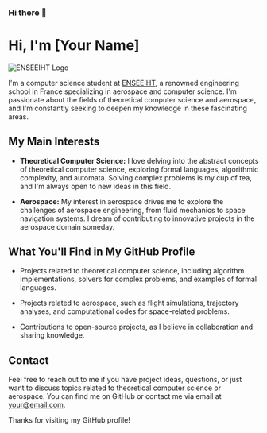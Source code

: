 ### Hi there 👋

# Hi, I'm [Your Name]

![ENSEEIHT Logo](https://www.enseeiht.fr/content/themes/enseeiht/images/logo.png)

I'm a computer science student at [ENSEEIHT](https://www.enseeiht.fr/), a renowned engineering school in France specializing in aerospace and computer science. I'm passionate about the fields of theoretical computer science and aerospace, and I'm constantly seeking to deepen my knowledge in these fascinating areas.

## My Main Interests

- **Theoretical Computer Science:** I love delving into the abstract concepts of theoretical computer science, exploring formal languages, algorithmic complexity, and automata. Solving complex problems is my cup of tea, and I'm always open to new ideas in this field.

- **Aerospace:** My interest in aerospace drives me to explore the challenges of aerospace engineering, from fluid mechanics to space navigation systems. I dream of contributing to innovative projects in the aerospace domain someday.

## What You'll Find in My GitHub Profile

- Projects related to theoretical computer science, including algorithm implementations, solvers for complex problems, and examples of formal languages.

- Projects related to aerospace, such as flight simulations, trajectory analyses, and computational codes for space-related problems.

- Contributions to open-source projects, as I believe in collaboration and sharing knowledge.

## Contact

Feel free to reach out to me if you have project ideas, questions, or just want to discuss topics related to theoretical computer science or aerospace. You can find me on GitHub or contact me via email at [your@email.com](mailto:your@email.com).

Thanks for visiting my GitHub profile!



<!--
**VicVEVO/vicVEVO** is a ✨ _special_ ✨ repository because its `README.md` (this file) appears on your GitHub profile.

Here are some ideas to get you started:

- 🔭 I’m currently working on ...
- 🌱 I’m currently learning ...
- 👯 I’m looking to collaborate on ...
- 🤔 I’m looking for help with ...
- 💬 Ask me about ...
- 📫 How to reach me: ...
- 😄 Pronouns: ...
- ⚡ Fun fact: ...
-->
